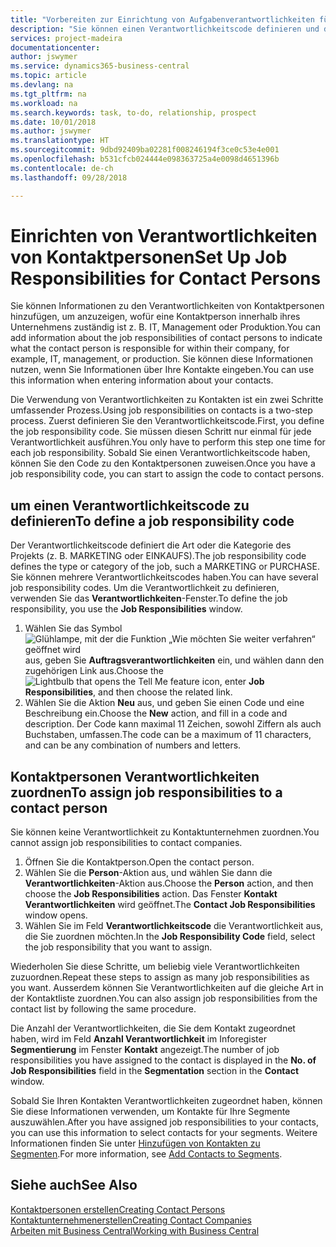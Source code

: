 ```yaml
---
title: "Vorbereiten zur Einrichtung von Aufgabenverantwortlichkeiten für Kontakte | Microsoft Docs"
description: "Sie können einen Verantwortlichkeitscode definieren und diesen einem Kontakt zuweisen, um den Aufgaben anzuzeigen, dass Ihr Kontakt bei dem Unternehmen, z IT, oder Produktion verantwortlich ist."
services: project-madeira
documentationcenter: 
author: jswymer
ms.service: dynamics365-business-central
ms.topic: article
ms.devlang: na
ms.tgt_pltfrm: na
ms.workload: na
ms.search.keywords: task, to-do, relationship, prospect
ms.date: 10/01/2018
ms.author: jswymer
ms.translationtype: HT
ms.sourcegitcommit: 9dbd92409ba02281f008246194f3ce0c53e4e001
ms.openlocfilehash: b531cfcb024444e098363725a4e0098d4651396b
ms.contentlocale: de-ch
ms.lasthandoff: 09/28/2018

---
```

# <a name="set-up-job-responsibilities-for-contact-persons"></a><span data-ttu-id="2c003-103">Einrichten von Verantwortlichkeiten von Kontaktpersonen</span><span class="sxs-lookup"><span data-stu-id="2c003-103">Set Up Job Responsibilities for Contact Persons</span></span>
<span data-ttu-id="2c003-104">Sie können Informationen zu den Verantwortlichkeiten von Kontaktpersonen hinzufügen, um anzuzeigen, wofür eine Kontaktperson innerhalb ihres Unternehmens zuständig ist z. B. IT, Management oder Produktion.</span><span class="sxs-lookup"><span data-stu-id="2c003-104">You can add information about the job responsibilities of contact persons to indicate what the contact person is responsible for within their company, for example, IT, management, or production.</span></span> <span data-ttu-id="2c003-105">Sie können diese Informationen nutzen, wenn Sie Informationen über Ihre Kontakte eingeben.</span><span class="sxs-lookup"><span data-stu-id="2c003-105">You can use this information when entering information about your contacts.</span></span>

<span data-ttu-id="2c003-106">Die Verwendung von Verantwortlichkeiten zu Kontakten ist ein zwei Schritte umfassender Prozess.</span><span class="sxs-lookup"><span data-stu-id="2c003-106">Using job responsibilities on contacts is a two-step process.</span></span> <span data-ttu-id="2c003-107">Zuerst definieren Sie den Verantwortlichkeitscode.</span><span class="sxs-lookup"><span data-stu-id="2c003-107">First, you define the job responsibility code.</span></span> <span data-ttu-id="2c003-108">Sie müssen diesen Schritt nur einmal für jede Verantwortlichkeit ausführen.</span><span class="sxs-lookup"><span data-stu-id="2c003-108">You only have to perform this step one time for each job responsibility.</span></span> <span data-ttu-id="2c003-109">Sobald Sie einen Verantwortlichkeitscode haben, können Sie den Code zu den Kontaktpersonen zuweisen.</span><span class="sxs-lookup"><span data-stu-id="2c003-109">Once you have a job responsibility code, you can start to assign the code to contact persons.</span></span>

## <a name="to-define-a-job-responsibility-code"></a><span data-ttu-id="2c003-110">um einen Verantwortlichkeitscode zu definieren</span><span class="sxs-lookup"><span data-stu-id="2c003-110">To define a job responsibility code</span></span>
<span data-ttu-id="2c003-111">Der Verantwortlichkeitscode definiert die Art oder die Kategorie des Projekts (z. B. MARKETING oder EINKAUFS).</span><span class="sxs-lookup"><span data-stu-id="2c003-111">The job responsibility code defines the type or category of the job, such a MARKETING or PURCHASE.</span></span> <span data-ttu-id="2c003-112">Sie können mehrere Verantwortlichkeitscodes haben.</span><span class="sxs-lookup"><span data-stu-id="2c003-112">You can have several job responsibility codes.</span></span> <span data-ttu-id="2c003-113">Um die Verantwortlichkeit zu definieren, verwenden Sie das **Verantwortlichkeiten**-Fenster.</span><span class="sxs-lookup"><span data-stu-id="2c003-113">To define the job responsibility, you use the **Job Responsibilities** window.</span></span>

1. <span data-ttu-id="2c003-114">Wählen Sie das Symbol ![Glühlampe, mit der die Funktion „Wie möchten Sie weiter verfahren“ geöffnet wird](media/ui-search/search_small.png "Wie möchten Sie weiter verfahren?") aus, geben Sie **Auftragsverantwortlichkeiten** ein, und wählen dann den zugehörigen Link aus.</span><span class="sxs-lookup"><span data-stu-id="2c003-114">Choose the ![Lightbulb that opens the Tell Me feature](media/ui-search/search_small.png "Tell me what you want to do") icon, enter **Job Responsibilities**, and then choose the related link.</span></span>
2. <span data-ttu-id="2c003-115">Wählen Sie die Aktion **Neu** aus, und geben Sie einen Code und eine Beschreibung ein.</span><span class="sxs-lookup"><span data-stu-id="2c003-115">Choose the **New** action, and fill in a code and description.</span></span> <span data-ttu-id="2c003-116">Der Code kann maximal 11 Zeichen, sowohl Ziffern als auch Buchstaben, umfassen.</span><span class="sxs-lookup"><span data-stu-id="2c003-116">The code can be a maximum of 11 characters, and can be any combination of numbers and letters.</span></span>

## <a name="to-assign-job-responsibilities-to-a-contact-person"></a><span data-ttu-id="2c003-117">Kontaktpersonen Verantwortlichkeiten zuordnen</span><span class="sxs-lookup"><span data-stu-id="2c003-117">To assign job responsibilities to a contact person</span></span>
<span data-ttu-id="2c003-118">Sie können keine Verantwortlichkeit zu Kontaktunternehmen zuordnen.</span><span class="sxs-lookup"><span data-stu-id="2c003-118">You cannot assign job responsibilities to contact companies.</span></span>

1. <span data-ttu-id="2c003-119">Öffnen Sie die Kontaktperson.</span><span class="sxs-lookup"><span data-stu-id="2c003-119">Open the contact person.</span></span>
2. <span data-ttu-id="2c003-120">Wählen Sie die **Person**-Aktion aus, und wählen Sie dann die **Verantwortlichkeiten**-Aktion aus.</span><span class="sxs-lookup"><span data-stu-id="2c003-120">Choose the **Person** action, and then choose the **Job Responsibilities** action.</span></span> <span data-ttu-id="2c003-121">Das Fenster **Kontakt Verantwortlichkeiten** wird geöffnet.</span><span class="sxs-lookup"><span data-stu-id="2c003-121">The **Contact Job Responsibilities** window opens.</span></span>
3. <span data-ttu-id="2c003-122">Wählen Sie im Feld **Verantwortlichkeitscode** die Verantwortlichkeit aus, die Sie zuordnen möchten.</span><span class="sxs-lookup"><span data-stu-id="2c003-122">In the **Job Responsibility Code** field, select the job responsibility that you want to assign.</span></span>

<span data-ttu-id="2c003-123">Wiederholen Sie diese Schritte, um beliebig viele Verantwortlichkeiten zuzuordnen.</span><span class="sxs-lookup"><span data-stu-id="2c003-123">Repeat these steps to assign as many job responsibilities as you want.</span></span> <span data-ttu-id="2c003-124">Ausserdem können Sie Verantwortlichkeiten auf die gleiche Art in der Kontaktliste zuordnen.</span><span class="sxs-lookup"><span data-stu-id="2c003-124">You can also assign job responsibilities from the contact list by following the same procedure.</span></span>

<span data-ttu-id="2c003-125">Die Anzahl der Verantwortlichkeiten, die Sie dem Kontakt zugeordnet haben, wird im Feld **Anzahl Verantwortlichkeit** im Inforegister **Segmentierung** im Fenster **Kontakt** angezeigt.</span><span class="sxs-lookup"><span data-stu-id="2c003-125">The number of job responsibilities you have assigned to the contact is displayed in the **No. of Job Responsibilities** field in the **Segmentation** section in the **Contact** window.</span></span>

<span data-ttu-id="2c003-126">Sobald Sie Ihren Kontakten Verantwortlichkeiten zugeordnet haben, können Sie diese Informationen verwenden, um Kontakte für Ihre Segmente auszuwählen.</span><span class="sxs-lookup"><span data-stu-id="2c003-126">After you have assigned job responsibilities to your contacts, you can use this information to select contacts for your segments.</span></span> <span data-ttu-id="2c003-127">Weitere Informationen finden Sie unter [Hinzufügen von Kontakten zu Segmenten](marketing-add-contact-segment.md).</span><span class="sxs-lookup"><span data-stu-id="2c003-127">For more information, see [Add Contacts to Segments](marketing-add-contact-segment.md).</span></span>

## <a name="see-also"></a><span data-ttu-id="2c003-128">Siehe auch</span><span class="sxs-lookup"><span data-stu-id="2c003-128">See Also</span></span>
[<span data-ttu-id="2c003-129">Kontaktpersonen erstellen</span><span class="sxs-lookup"><span data-stu-id="2c003-129">Creating Contact Persons</span></span>](marketing-create-contact-persons.md)  
[<span data-ttu-id="2c003-130">Kontaktunternehmenerstellen</span><span class="sxs-lookup"><span data-stu-id="2c003-130">Creating Contact Companies</span></span>](marketing-create-contact-companies.md)  
[<span data-ttu-id="2c003-131">Arbeiten mit  Business Central</span><span class="sxs-lookup"><span data-stu-id="2c003-131">Working with Business Central</span></span>](ui-work-product.md)

